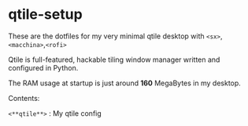 # qtile-setup
These are the dotfiles for my very minimal qtile desktop with `<sx>`,`<macchina>`,`<rofi>`

Qtile is full-featured, hackable tiling window manager written and configured in Python.

The RAM usage at startup is just around **160** MegaBytes in my desktop.

Contents:

`<**qtile**>` : My qtile config



